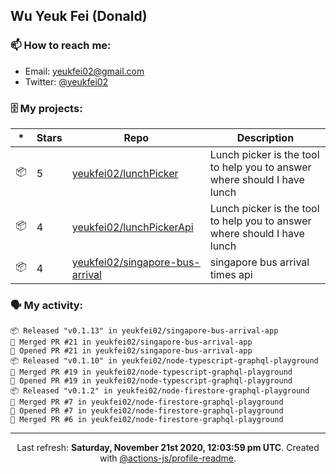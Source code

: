 ## Wu Yeuk Fei (Donald)

### 📫 How to reach me:

- Email: [yeukfei02@gmail.com](yeukfei02@gmail.com)
- Twitter: [@yeukfei02](https://twitter.com/yeukfei02)

### 🗄 My projects:

|*|Stars|Repo|Description|
|---|---|---|---|
| 📦 | 5 | [yeukfei02/lunchPicker](https://github.com/yeukfei02/lunchPicker) | Lunch picker is the tool to help you to answer where should I have lunch |
| 📦 | 4 | [yeukfei02/lunchPickerApi](https://github.com/yeukfei02/lunchPickerApi) | Lunch picker is the tool to help you to answer where should I have lunch |
| 📦 | 4 | [yeukfei02/singapore-bus-arrival](https://github.com/yeukfei02/singapore-bus-arrival) | singapore bus arrival times api |

### 🗣 My activity:

```
📦 Released "v0.1.13" in yeukfei02/singapore-bus-arrival-app
🎉 Merged PR #21 in yeukfei02/singapore-bus-arrival-app
💪 Opened PR #21 in yeukfei02/singapore-bus-arrival-app
📦 Released "v0.1.10" in yeukfei02/node-typescript-graphql-playground
🎉 Merged PR #19 in yeukfei02/node-typescript-graphql-playground
💪 Opened PR #19 in yeukfei02/node-typescript-graphql-playground
📦 Released "v0.1.2" in yeukfei02/node-firestore-graphql-playground
🎉 Merged PR #7 in yeukfei02/node-firestore-graphql-playground
💪 Opened PR #7 in yeukfei02/node-firestore-graphql-playground
🎉 Merged PR #6 in yeukfei02/node-firestore-graphql-playground
```

<!-- <img src="https://github-readme-stats.vercel.app/api?username=yeukfei02&show_icons=true&count_private=true&theme=radical" />

<img src="https://github-readme-stats.vercel.app/api/top-langs/?username=yeukfei02&theme=radical" /> -->

---

<p align="center">Last refresh: <b>Saturday, November 21st 2020, 12:03:59 pm UTC</b>. Created with <a href=https://github.com/marketplace/actions/profile-readme>@actions-js/profile-readme</a>.</p>
